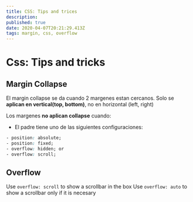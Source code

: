 ```yaml
---
title: CSS: Tips and trices
description: 
published: true
date: 2020-04-07T20:21:29.413Z
tags: margin, css, overflow
---
```


# Css: Tips and tricks

## Margin Collapse

El margin collapse se da cuando 2 margenes estan cercanos.
Solo se **aplican en vertical(top, bottom)**, no en horizontal (left, right)

Los margenes **no aplican collapse** cuando:
 - El padre tiene uno de las siguientes configuraciones:
```css
- position: absolute; 
- position: fixed; 
- overflow: hidden; or
- overflow: scroll;
```

## Overflow

Use `overflow: scroll` to show a scrollbar in the box
Use `overflow: auto` to show a scrollbar only if it is necesary

